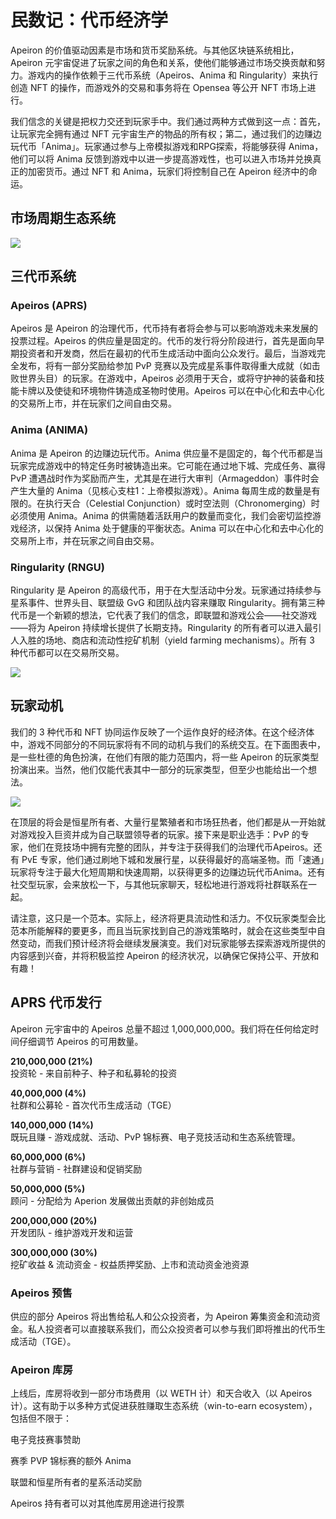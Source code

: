 # 民数记：代币经济学

Apeiron 的价值驱动因素是市场和货币奖励系统。与其他区块链系统相比，Apeiron 元宇宙促进了玩家之间的角色和关系，使他们能够通过市场交换贡献和努力。游戏内的操作依赖于三代币系统（Apeiros、Anima 和 Ringularity）来执行创造 NFT 的操作，而游戏外的交易和事务将在 Opensea 等公开 NFT 市场上进行。

我们信念的关键是把权力交还到玩家手中。我们通过两种方式做到这一点：首先，让玩家完全拥有通过 NFT 元宇宙生产的物品的所有权；第二，通过我们的边赚边玩代币「Anima」。玩家通过参与上帝模拟游戏和RPG探索，将能够获得 Anima，他们可以将 Anima 反馈到游戏中以进一步提高游戏性，也可以进入市场并兑换真正的加密货币。通过 NFT 和 Anima，玩家们将控制自己在 Apeiron 经济中的命运。



## **市场周期生态系统**

![](../../.gitbook/assets/Tokenomic\_sc.jpg)

## 三代币系统

### <img src="https://lh3.googleusercontent.com/jsy4Okyd0vOt07yKELRQqVh3tPoxu1N1_NG-4JbdGrufW5Kd1552hTO3crOdb4RaHxjmc-Gf0rHAw0Q5afJHlxg9mVUNDf3A3SM1q1oxU0SlB1No622cVsi1B-tvo7RaMyPJlZ-z" alt="" data-size="line">**Apeiros (APRS)**

Apeiros 是 Apeiron 的治理代币，代币持有者将会参与可以影响游戏未来发展的投票过程。Apeiros 的供应量是固定的。代币的发行将分阶段进行，首先是面向早期投资者和开发商，然后在最初的代币生成活动中面向公众发行。最后，当游戏完全发布，将有一部分奖励给参加 PvP 竞赛以及完成星系事件取得重大成就（如击败世界头目）的玩家。在游戏中，Apeiros 必须用于天合，或将守护神的装备和技能卡牌以及使徒和环境物件铸造成圣物时使用。Apeiros 可以在中心化和去中心化的交易所上市，并在玩家们之间自由交易。

### <img src="https://lh5.googleusercontent.com/HsbLbHtmNYJjS64xV7ZJ4SZaWar2pYIfTkTn6YctvKGt2m9mHfbgMe6TYIBdazJsm5bVRTFPKF-Jt4OmlGUxk2LwBu354GZfa69TChhrAA6uxjGTaKlZKrWWBgqVFWMtujKZFabI" alt="" data-size="line">Anima (ANIMA)

Anima 是 Apeiron 的边赚边玩代币。Anima 供应量不是固定的，每个代币都是当玩家完成游戏中的特定任务时被铸造出来。它可能在通过地下城、完成任务、赢得 PvP 遭遇战时作为奖励而产生，尤其是在进行大审判（Armageddon）事件时会产生大量的 Anima（见核心支柱1：上帝模拟游戏）。Anima 每周生成的数量是有限的。在执行天合（Celestial Conjunction）或时空法则（Chronomerging）时必须使用 Anima。Anima 的供需随着活跃用户的数量而变化，我们会密切监控游戏经济，以保持 Anima 处于健康的平衡状态。Anima 可以在中心化和去中心化的交易所上市，并在玩家之间自由交易。

### <img src="https://lh6.googleusercontent.com/tmByteXZQObsdvFHxtltlFvfb1U368G0TGsjdKYuR9uQfpfJvvXbWzo-CzygqfouwvWpuGviEPavt1AuIISDOAUIzQU9Ob26MVCtocEjgH6F-5FQjjSPIbs67Ag5BTzBk2HZM1ah" alt="" data-size="line">**Ringularity (**RNGU**)**

Ringularity 是 Apeiron 的高级代币，用于在大型活动中分发。玩家通过持续参与星系事件、世界头目、联盟级 GvG 和团队战内容来赚取 Ringularity。拥有第三种代币是一个新颖的想法，它代表了我们的信念，即联盟和游戏公会——社交游戏——将为 Apeiron 持续增长提供了长期支持。Ringularity 的所有者可以进入最引人入胜的场地、商店和流动性挖矿机制（yield farming mechanisms）。所有 3 种代币都可以在交易所交易。

![](https://lh4.googleusercontent.com/zf2e7d2czlem9-iew4TDkBQFVlvr5G7NFqah0rtJhx3q28RWEWd0MEHbqyhdJ2fjJMo82wFPCDIb5ALfwz0ST-G9vyNI6Rm1XtBoIuUF\_kcJvJjo9oJAZY0-zijR4To-4HSVnNXQ)

## 玩家动机

我们的 3 种代币和 NFT 协同运作反映了一个运作良好的经济体。在这个经济体中，游戏不同部分的不同玩家将有不同的动机与我们的系统交互。在下面图表中，是一些杜德的角色扮演，在他们有限的能力范围内，将一些 Apeiron 的玩家类型扮演出来。当然，他们仅能代表其中一部分的玩家类型，但至少也能给出一个想法。

![](<../../.gitbook/assets/player-evolution\_sc (1).png>)

在顶层的将会是恒星所有者、大量行星繁殖者和市场狂热者，他们都是从一开始就对游戏投入巨资并成为自己联盟领导者的玩家。接下来是职业选手：PvP 的专家，他们在竞技场中拥有完整的团队，并专注于获得我们的治理代币Apeiros。还有 PvE 专家，他们通过刷地下城和发展行星，以获得最好的高端圣物。而「速通」玩家将专注于最大化短周期和快速周期，以获得更多的边赚边玩代币Anima。还有社交型玩家，会来放松一下，与其他玩家聊天，轻松地进行游戏将社群联系在一起。

请注意，这只是一个范本。实际上，经济将更具流动性和活力。不仅玩家类型会比范本所能解释的要更多，而且当玩家找到自己的游戏策略时，就会在这些类型中自然变动，而我们预计经济将会继续发展演变。我们对玩家能够去探索游戏所提供的内容感到兴奋，并将积极监控 Apeiron 的经济状况，以确保它保持公平、开放和有趣！

## **APRS** 代币发行

Apeiron 元宇宙中的 Apeiros 总量不超过 1,000,000,000。我们将在任何给定时间仔细调节 Apeiros 的可用数量。

**210,000,000 (21%)** \
投资轮 - 来自前种子、种子和私募轮的投资

**40,000,000 (4%)** \
社群和公募轮 - 首次代币生成活动（TGE）

**140,000,000 (14%)**  \
既玩且赚 - 游戏成就、活动、PvP 锦标赛、电子竞技活动和生态系统管理。

**60,000,000 (6%)** \
社群与营销 - 社群建设和促销奖励

**50,000,000 (5%)** \
顾问 - 分配给为 Aperion 发展做出贡献的非创始成员

**200,000,000 (20%)** \
开发团队 - 维护游戏开发和运营

**300,000,000 (30%)** \
挖矿收益 & 流动资金 - 权益质押奖励、上市和流动资金池资源

### **Apeiros** 预售

供应的部分 Apeiros 将出售给私人和公众投资者，为 Apeiron 筹集资金和流动资金。私人投资者可以直接联系我们，而公众投资者可以参与我们即将推出的代币生成活动（TGE）。

### **Apeiron** 库房

上线后，库房将收到一部分市场费用（以 WETH 计）和天合收入（以 Apeiros 计）。这有助于以多种方式促进获胜赚取生态系统（win-to-earn ecosystem），包括但不限于：

<img src="https://lh4.googleusercontent.com/c-fh6_-AytP7z4j6SSqGK_f9aIgcZpcSPC8yR2DC7CWIxeiqtVC2Sr51F4TFGdW_hJHjMYIzo1GjUt9YJrPZLRDDAjmXcwXsTwu8t3AiQ6bzQTjiiK0lV6yFFtroEbw7pN0GFYD2" alt="" data-size="line">电子竞技赛事赞助

<img src="https://lh4.googleusercontent.com/c-fh6_-AytP7z4j6SSqGK_f9aIgcZpcSPC8yR2DC7CWIxeiqtVC2Sr51F4TFGdW_hJHjMYIzo1GjUt9YJrPZLRDDAjmXcwXsTwu8t3AiQ6bzQTjiiK0lV6yFFtroEbw7pN0GFYD2" alt="" data-size="line">赛季 PVP 锦标赛的额外 Anima

<img src="https://lh4.googleusercontent.com/c-fh6_-AytP7z4j6SSqGK_f9aIgcZpcSPC8yR2DC7CWIxeiqtVC2Sr51F4TFGdW_hJHjMYIzo1GjUt9YJrPZLRDDAjmXcwXsTwu8t3AiQ6bzQTjiiK0lV6yFFtroEbw7pN0GFYD2" alt="" data-size="line">联盟和恒星所有者的星系活动奖励

<img src="https://lh3.googleusercontent.com/VPjrs3bTAuKIaRPf-jrhVTUnPo5eGqYTnbiMz8Il0ifaC6J1kvCyphTFiyAXh4QiHSnYVPG5rLZA_ww9oemtPe-IHZINzNfQ4olYVFh8OtnZtlmlb7AxSDdrZdRNSusPvOnROGyb" alt="" data-size="line">Apeiros 持有者可以对其他库房用途进行投票
